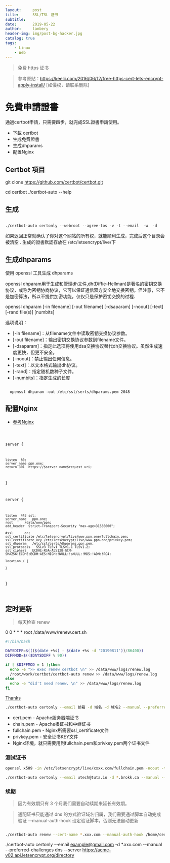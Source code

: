 ```yaml
---
layout:     post
title:      SSL/TSL 证书
subtitle:   
date:       2019-05-22
author:     lanbery
header-img: img/post-bg-hacker.jpg
catalog: true
tags:
    - Linux
    - Web	
---
```


> 免费 https 证书

> 参考原贴：https://keelii.com/2016/06/12/free-https-cert-lets-encrypt-apply-install/ [如侵权，请联系删除]

# 免費申請證書
通過certbot申請，只需要四步，就完成SSL證書申請使用。

  - 下載 certbot
  - 生成免費證書
  - 生成dhparams
  - 配置Nginx

## Certbot 項目

  git clone https://github.com/certbot/certbot.git

  cd certbot
  ./certbot-auto --help

## 生成

<code shell>
./certbot-auto certonly --webroot --agree-tos -v -t --email <your@mail.com> -w <your site path[/usr/share/nginx/html]> -d <your Domain[cnm.cn]>
</code>  

如果返回正常就确认了你对这个网站的所有权，就能顺利生成，完成后这个目录会被清空  .
生成的證書默認存放在 /etc/letsencrypt/live/下

## 生成dhparams

使用 openssl 工具生成 dhparams

openssl dhparam用于生成和管理dh文件,dh(Diffie-Hellman)是著名的密钥交换协议，或称为密钥协商协议，它可以保证通信双方安全地交换密钥。但注意，它不是加密算法，所以不提供加密功能，仅仅只是保护密钥交换的过程.

openssl dhparam [-in filename] [-out filename] [-dsaparam] [-noout] [-text] [-rand file(s)] [numbits]

选项说明：


  - [-in filename]：从filename文件中读取密钥交换协议参数。
  - [-out filename]：输出密钥交换协议参数到filename文件。
  - [-dsaparam]：指定此选项将使用dsa交换协议替代dh交换协议。虽然生成速度更快，但更不安全。
  - [-noout]：禁止输出任何信息。
  - [-text]：以文本格式输出dh协议。
  - [-rand]：指定随机数种子文件。
  - [-numbits]：指定生成的长度


<code shell>
  openssl dhparam -out /etc/ssl/serts/dhparams.pem 2048
</code>	

## 配置Nginx

  * [参考Nginx](https://lanbery.github.io/2019/07/02/Centos74-Nginx/)

<code json>

  server {

    listen  80;
    server_name ppn.one;
    return 301  https://$server_name$request_uri;

  }

  server {

    listen  443 ssl;
    server_name   ppn.one;
    root      /data/www/ppn;
    add_header  Strict-Transport-Security "max-age=31536000";
  
    #ssl      on;
    ssl_certificate /etc/letsencrypt/live/www.ppn.one/fullchain.pem;
    ssl_certificate_key /etc/letsencrypt/live/www.ppn.one/privkey.pem;
    ssl_dhparam   /etc/ssl/certs/dhparams.ppn.pem;
    ssl_protocols   SSLv3 TLSv1 TLSv1.1 TLSv1.2;
    ssl_ciphers   ECDHE-RSA-AES128-GCM-SHA256:ECDHE:ECDH:AES:HIGH:!NULL:!aNULL:!MD5:!ADH:!RC4;

    location / {

    }

  }

</code>   

## 定时更新
> 每天检查 renew

0 0 * * * root /data/www/renew.cert.sh

```bash
#!/bin/bash

DAYSDIFF=$((($(date +%s) - $(date +%s -d '20190811'))/86400))
DIFFMOD=$(($DAYSDIFF % 90))

if [ $DIFFMOD = 1 ];then
  echo -e ">> exec renew certbot \n" >> /data/www/logs/renew.log
  /root/work/certbot/certbot-auto renew >> /data/www/logs/renew.log
else
  echo -e "did't need renew. \n" >> /data/www/logs/renew.log
fi

```

[Thanks](https://www.willh.cn/articles/2018/07/27/1532676216270.html)

```bash
./certbot-auto certonly --email 邮箱 -d 域名 -d 域名2 --manual --preferred-challenges dns --server https://acme-v02.api.letsencrypt.org/directory  
```

  - cert.pem - Apache服务器端证书
  - chain.pem - Apache根证书和中继证书
  - fullchain.pem - Nginx所需要ssl_certificate文件
  - privkey.pem - 安全证书KEY文件
  - Nginx环境，就只需要用到fullchain.pem和privkey.pem两个证书文件

### 测试证书

```bash
openssl x509 -in /etc/letsencrypt/live/xxxx.com/fullchain.pem -noout -text
```

```bash
./certbot-auto certonly --email utech@tuta.io -d *.brokk.ca --manual --preferred-challenges dns --server https://acme-v02.api.letsencrypt.org/directory  

```
### 续期
> 因为有效期只有 3 个月我们需要自动续期来延长有效期。

> 通配证书只能通过 dns 的方式验证域名归属，我们需要通过脚本自动完成验证 --manual-auth-hook 设定验证脚本，否则无法自动更新


```bash

./certbot-auto renew --cert-name *.xxx.com --manual-auth-hook /home/certbot-sh/au.sh --dry-run

```

./certbot-auto certonly --email example@gmail.com -d *.xxx.com --manual --preferred-challenges dns --server https://acme-v02.api.letsencrypt.org/directory 